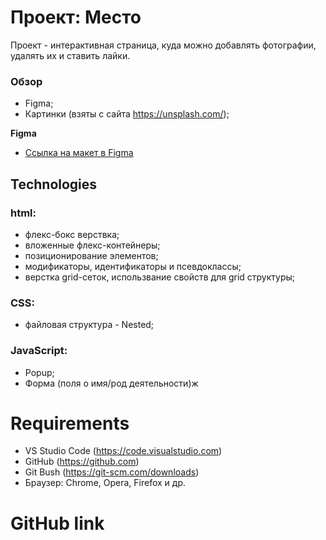 # Проект: Место

Проект - интерактивная страница, куда можно добавлять фотографии, удалять их и ставить лайки.

### Обзор

* Figma;
* Картинки (взяты с сайта https://unsplash.com/);

**Figma**

* [Ссылка на макет в Figma](https://www.figma.com/file/2cn9N9jSkmxD84oJik7xL7/JavaScript.-Sprint-4?node-id=0%3A1)

## Technologies
### html:
  * флекс-бокс верствка;
  * вложенные флекс-контейнеры;
  * позиционирование элементов;
  * модификаторы, идентификаторы и псевдоклассы;
  * верстка grid-сеток, использвание свойств для grid структуры;

### CSS:
  * файловая структура - Nested;

### JavaScript:
  * Popup; 
  * Форма (поля о имя/род деятельности)ж

# Requirements
  * VS Studio Code (https://code.visualstudio.com)
  * GitHub (https://github.com)
  * Git Bush (https://git-scm.com/downloads)
  * Браузер: Chrome, Opera, Firefox и др.

# GitHub link

